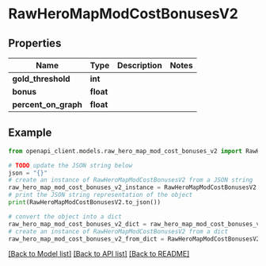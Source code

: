 # RawHeroMapModCostBonusesV2


## Properties

Name | Type | Description | Notes
------------ | ------------- | ------------- | -------------
**gold_threshold** | **int** |  | 
**bonus** | **float** |  | 
**percent_on_graph** | **float** |  | 

## Example

```python
from openapi_client.models.raw_hero_map_mod_cost_bonuses_v2 import RawHeroMapModCostBonusesV2

# TODO update the JSON string below
json = "{}"
# create an instance of RawHeroMapModCostBonusesV2 from a JSON string
raw_hero_map_mod_cost_bonuses_v2_instance = RawHeroMapModCostBonusesV2.from_json(json)
# print the JSON string representation of the object
print(RawHeroMapModCostBonusesV2.to_json())

# convert the object into a dict
raw_hero_map_mod_cost_bonuses_v2_dict = raw_hero_map_mod_cost_bonuses_v2_instance.to_dict()
# create an instance of RawHeroMapModCostBonusesV2 from a dict
raw_hero_map_mod_cost_bonuses_v2_from_dict = RawHeroMapModCostBonusesV2.from_dict(raw_hero_map_mod_cost_bonuses_v2_dict)
```
[[Back to Model list]](../README.md#documentation-for-models) [[Back to API list]](../README.md#documentation-for-api-endpoints) [[Back to README]](../README.md)


